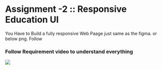 # Assignment -2 :: Responsive Education UI

You Have to Build a fully responsive Web Paage just same as the figma. or below png.
Follow

### Follow Requirement video to understand everything

<img src="./Assignment.png"/>
